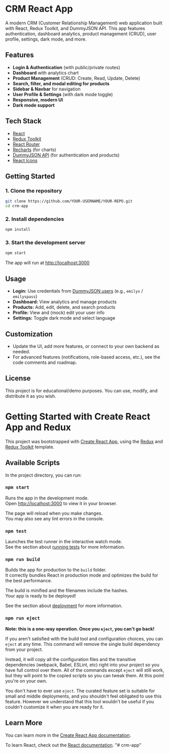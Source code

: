 # CRM React App

A modern CRM (Customer Relationship Management) web application built with React, Redux Toolkit, and DummyJSON API. This app features authentication, dashboard analytics, product management (CRUD), user profile, settings, dark mode, and more.

## Features

- **Login & Authentication** (with public/private routes)
- **Dashboard** with analytics chart
- **Product Management** (CRUD: Create, Read, Update, Delete)
- **Search, filter, and modal editing for products**
- **Sidebar & Navbar** for navigation
- **User Profile & Settings** (with dark mode toggle)
- **Responsive, modern UI**
- **Dark mode support**

## Tech Stack

- [React](https://reactjs.org/)
- [Redux Toolkit](https://redux-toolkit.js.org/)
- [React Router](https://reactrouter.com/)
- [Recharts](https://recharts.org/) (for charts)
- [DummyJSON API](https://dummyjson.com/) (for authentication and products)
- [React Icons](https://react-icons.github.io/react-icons/)

## Getting Started

### 1. Clone the repository
```sh
git clone https://github.com/YOUR-USERNAME/YOUR-REPO.git
cd crm-app
```

### 2. Install dependencies
```sh
npm install
```

### 3. Start the development server
```sh
npm start
```

The app will run at [http://localhost:3000](http://localhost:3000)

## Usage

- **Login:** Use credentials from [DummyJSON users](https://dummyjson.com/users) (e.g., `emilys` / `emilyspass`)
- **Dashboard:** View analytics and manage products
- **Products:** Add, edit, delete, and search products
- **Profile:** View and (mock) edit your user info
- **Settings:** Toggle dark mode and select language

## Customization
- Update the UI, add more features, or connect to your own backend as needed.
- For advanced features (notifications, role-based access, etc.), see the code comments and roadmap.

## License

This project is for educational/demo purposes. You can use, modify, and distribute it as you wish.

# Getting Started with Create React App and Redux

This project was bootstrapped with [Create React App](https://github.com/facebook/create-react-app), using the [Redux](https://redux.js.org/) and [Redux Toolkit](https://redux-toolkit.js.org/) template.

## Available Scripts

In the project directory, you can run:

### `npm start`

Runs the app in the development mode.\
Open [http://localhost:3000](http://localhost:3000) to view it in your browser.

The page will reload when you make changes.\
You may also see any lint errors in the console.

### `npm test`

Launches the test runner in the interactive watch mode.\
See the section about [running tests](https://facebook.github.io/create-react-app/docs/running-tests) for more information.

### `npm run build`

Builds the app for production to the `build` folder.\
It correctly bundles React in production mode and optimizes the build for the best performance.

The build is minified and the filenames include the hashes.\
Your app is ready to be deployed!

See the section about [deployment](https://facebook.github.io/create-react-app/docs/deployment) for more information.

### `npm run eject`

**Note: this is a one-way operation. Once you `eject`, you can't go back!**

If you aren't satisfied with the build tool and configuration choices, you can `eject` at any time. This command will remove the single build dependency from your project.

Instead, it will copy all the configuration files and the transitive dependencies (webpack, Babel, ESLint, etc) right into your project so you have full control over them. All of the commands except `eject` will still work, but they will point to the copied scripts so you can tweak them. At this point you're on your own.

You don't have to ever use `eject`. The curated feature set is suitable for small and middle deployments, and you shouldn't feel obligated to use this feature. However we understand that this tool wouldn't be useful if you couldn't customize it when you are ready for it.

## Learn More

You can learn more in the [Create React App documentation](https://facebook.github.io/create-react-app/docs/getting-started).

To learn React, check out the [React documentation](https://reactjs.org/).
"# crm-app" 
